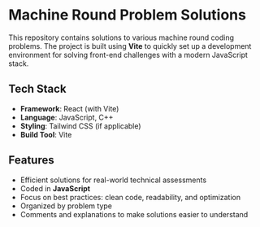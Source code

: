 # Machine Round Problem Solutions

This repository contains solutions to various machine round coding problems. The project is built using **Vite** to quickly set up a development environment for solving front-end challenges with a modern JavaScript stack.

## Tech Stack
- **Framework**: React (with Vite)
- **Language**: JavaScript, C++
- **Styling**: Tailwind CSS (if applicable)
- **Build Tool**: Vite

## Features
- Efficient solutions for real-world technical assessments
- Coded in **JavaScript**
- Focus on best practices: clean code, readability, and optimization
- Organized by problem type
- Comments and explanations to make solutions easier to understand

